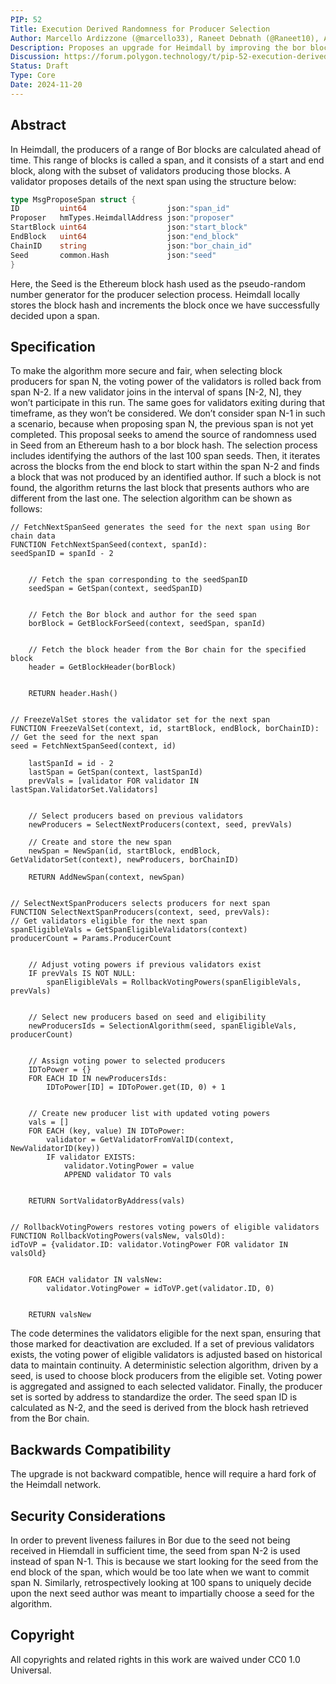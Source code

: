 ```yaml
---
PIP: 52
Title: Execution Derived Randomness for Producer Selection
Author: Marcello Ardizzone (@marcello33), Raneet Debnath (@Raneet10), Angel Valkov (@avalkov)
Description: Proposes an upgrade for Heimdall by improving the bor blocks producers’ selection algorithm
Discussion: https://forum.polygon.technology/t/pip-52-execution-derived-randomness-for-producer-selection/20193
Status: Draft
Type: Core
Date: 2024-11-20
---
```


## Abstract
In Heimdall, the producers of a range of Bor blocks are calculated ahead of time. This range of blocks is called a span, and it consists of a start and end block, along with the subset of validators producing those blocks.
A validator proposes details of the next span using the structure below:

```go
type MsgProposeSpan struct {
ID         uint64                  json:"span_id"
Proposer   hmTypes.HeimdallAddress json:"proposer"
StartBlock uint64                  json:"start_block"
EndBlock   uint64                  json:"end_block"
ChainID    string                  json:"bor_chain_id"
Seed       common.Hash             json:"seed"
}
```

Here, the Seed is the Ethereum block hash used as the pseudo-random number generator for the producer selection process. Heimdall locally stores the block hash and increments the block once we have successfully decided upon a span.

## Specification
To make the algorithm more secure and fair, when selecting block producers for span N, the voting power of the validators is rolled back from span N-2. If a new validator joins in the interval of spans [N-2, N], they won’t participate in this run. The same goes for validators exiting during that timeframe, as they won’t be considered. We don’t consider span N-1 in such a scenario, because when proposing span N, the previous span is not yet completed.
This proposal seeks to amend the source of randomness used in Seed from an Ethereum hash to a bor block hash. The selection process includes identifying the authors of the last 100 span seeds. Then, it iterates across the blocks from the end block to start within the span N-2 and finds a block that was not produced by an identified author. If such a block is not found, the algorithm returns the last block that presents authors who are different from the last one.
The selection algorithm can be shown as follows:

```pseudo
// FetchNextSpanSeed generates the seed for the next span using Bor chain data
FUNCTION FetchNextSpanSeed(context, spanId):
seedSpanID = spanId - 2


    // Fetch the span corresponding to the seedSpanID
    seedSpan = GetSpan(context, seedSpanID)


    // Fetch the Bor block and author for the seed span
    borBlock = GetBlockForSeed(context, seedSpan, spanId)


    // Fetch the block header from the Bor chain for the specified block
    header = GetBlockHeader(borBlock)


    RETURN header.Hash()


// FreezeValSet stores the validator set for the next span
FUNCTION FreezeValSet(context, id, startBlock, endBlock, borChainID):
// Get the seed for the next span
seed = FetchNextSpanSeed(context, id)

    lastSpanId = id - 2
    lastSpan = GetSpan(context, lastSpanId)
    prevVals = [validator FOR validator IN lastSpan.ValidatorSet.Validators]


    // Select producers based on previous validators
    newProducers = SelectNextProducers(context, seed, prevVals)
    
    // Create and store the new span
    newSpan = NewSpan(id, startBlock, endBlock, GetValidatorSet(context), newProducers, borChainID)
    
    RETURN AddNewSpan(context, newSpan)


// SelectNextSpanProducers selects producers for next span
FUNCTION SelectNextSpanProducers(context, seed, prevVals):
// Get validators eligible for the next span
spanEligibleVals = GetSpanEligibleValidators(context)
producerCount = Params.ProducerCount


    // Adjust voting powers if previous validators exist
    IF prevVals IS NOT NULL:
        spanEligibleVals = RollbackVotingPowers(spanEligibleVals, prevVals)


    // Select new producers based on seed and eligibility
    newProducersIds = SelectionAlgorithm(seed, spanEligibleVals, producerCount)


    // Assign voting power to selected producers
    IDToPower = {}
    FOR EACH ID IN newProducersIds:
        IDToPower[ID] = IDToPower.get(ID, 0) + 1


    // Create new producer list with updated voting powers
    vals = []
    FOR EACH (key, value) IN IDToPower:
        validator = GetValidatorFromValID(context, NewValidatorID(key))
        IF validator EXISTS:
            validator.VotingPower = value
            APPEND validator TO vals


    RETURN SortValidatorByAddress(vals)


// RollbackVotingPowers restores voting powers of eligible validators
FUNCTION RollbackVotingPowers(valsNew, valsOld):
idToVP = {validator.ID: validator.VotingPower FOR validator IN valsOld}


    FOR EACH validator IN valsNew:
        validator.VotingPower = idToVP.get(validator.ID, 0)


    RETURN valsNew
```

The code determines the validators eligible for the next span, ensuring that those marked for deactivation are excluded. If a set of previous validators exists, the voting power of eligible validators is adjusted based on historical data to maintain continuity.
A deterministic selection algorithm, driven by a seed, is used to choose block producers from the eligible set. Voting power is aggregated and assigned to each selected validator. Finally, the producer set is sorted by address to standardize the order. The seed span ID is calculated as N-2, and the seed is derived from the block hash retrieved from the Bor chain.

## Backwards Compatibility
The upgrade is not backward compatible, hence will require a hard fork of the Heimdall network.

## Security Considerations
In order to prevent liveness failures in Bor due to the seed not being received in Hiemdall in sufficient time, the seed from span N-2 is used instead of span N-1. This is because we start looking for the seed from the end block of the span, which would be too late when we want to commit span N. Similarly, retrospectively looking at 100 spans to uniquely decide upon the next seed author was meant to impartially choose a seed for the algorithm.

## Copyright
All copyrights and related rights in this work are waived under CC0 1.0 Universal.
